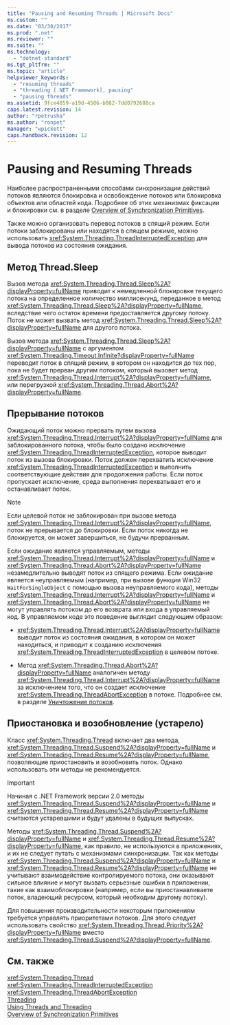 ```yaml
---
title: "Pausing and Resuming Threads | Microsoft Docs"
ms.custom: ""
ms.date: "03/30/2017"
ms.prod: ".net"
ms.reviewer: ""
ms.suite: ""
ms.technology: 
  - "dotnet-standard"
ms.tgt_pltfrm: ""
ms.topic: "article"
helpviewer_keywords: 
  - "resuming threads"
  - "threading [.NET Framework], pausing"
  - "pausing threads"
ms.assetid: 9fce4859-a19d-4506-b082-7dd0792688ca
caps.latest.revision: 14
author: "rpetrusha"
ms.author: "ronpet"
manager: "wpickett"
caps.handback.revision: 12
---
```

# Pausing and Resuming Threads
Наиболее распространенными способами синхронизации действий потоков являются блокировка и освобождение потоков или блокировка объектов или областей кода.  Подробнее об этих механизмах фиксации и блокировки см. в разделе [Overview of Synchronization Primitives](../../../docs/standard/threading/overview-of-synchronization-primitives.md).  
  
 Также можно организовать перевод потоков в спящий режим.  Если потоки заблокированы или находятся в спящем режиме, можно использовать <xref:System.Threading.ThreadInterruptedException> для вывода потоков из состояния ожидания.  
  
## Метод Thread.Sleep  
 Вызов метода <xref:System.Threading.Thread.Sleep%2A?displayProperty=fullName> приводит к немедленной блокировке текущего потока на определенное количество миллисекунд, переданное в метод <xref:System.Threading.Thread.Sleep%2A?displayProperty=fullName>, вследствие чего остаток времени предоставляется другому потоку.  Поток не может вызвать метод <xref:System.Threading.Thread.Sleep%2A?displayProperty=fullName> для другого потока.  
  
 Вызов метода <xref:System.Threading.Thread.Sleep%2A?displayProperty=fullName> с аргументом <xref:System.Threading.Timeout.Infinite?displayProperty=fullName> переводит поток в спящий режим, в котором он находится до тех пор, пока не будет прерван другим потоком, который вызовет метод <xref:System.Threading.Thread.Interrupt%2A?displayProperty=fullName>, или перегрузкой <xref:System.Threading.Thread.Abort%2A?displayProperty=fullName>.  
  
## Прерывание потоков  
 Ожидающий поток можно прервать путем вызова <xref:System.Threading.Thread.Interrupt%2A?displayProperty=fullName> для заблокированного потока, чтобы было создано исключение <xref:System.Threading.ThreadInterruptedException>, которое выводит поток из вызова блокировки.  Поток должен перехватить исключение <xref:System.Threading.ThreadInterruptedException> и выполнить соответствующие действия для продолжения работы.  Если поток пропускает исключение, среда выполнения перехватывает его и останавливает поток.  
  
> [!NOTE]
>  Если целевой поток не заблокирован при вызове метода <xref:System.Threading.Thread.Interrupt%2A?displayProperty=fullName>, поток не прерывается до блокировки.  Если поток никогда не блокируется, он может завершиться, не будучи прерванным.  
  
 Если ожидание является управляемым, методы <xref:System.Threading.Thread.Interrupt%2A?displayProperty=fullName> и <xref:System.Threading.Thread.Abort%2A?displayProperty=fullName> незамедлительно выводят поток из спящего режима.  Если ожидание является неуправляемым \(например, при вызове функции Win32 `WaitForSingleObject` с помощью вызова неуправляемого кода\), методы <xref:System.Threading.Thread.Interrupt%2A?displayProperty=fullName> и <xref:System.Threading.Thread.Abort%2A?displayProperty=fullName> не могут управлять потоком до его возврата или входа в управляемый код.  В управляемом коде это поведение выглядит следующим образом:  
  
-   <xref:System.Threading.Thread.Interrupt%2A?displayProperty=fullName> выводит поток из состояния ожидания, в котором он может находиться, и приводит к созданию исключения <xref:System.Threading.ThreadInterruptedException> в целевом потоке.  
  
-   Метод <xref:System.Threading.Thread.Abort%2A?displayProperty=fullName> аналогичен методу <xref:System.Threading.Thread.Interrupt%2A?displayProperty=fullName> за исключением того, что он создает исключение <xref:System.Threading.ThreadAbortException> в потоке.  Подробнее см. в разделе [Уничтожение потоков](../../../docs/standard/threading/destroying-threads.md).  
  
## Приостановка и возобновление \(устарело\)  
 Класс <xref:System.Threading.Thread> включает два метода, <xref:System.Threading.Thread.Suspend%2A?displayProperty=fullName> и <xref:System.Threading.Thread.Resume%2A?displayProperty=fullName>, позволяющие приостановить и возобновить поток.  Однако использовать эти методы не рекомендуется.  
  
> [!IMPORTANT]
>  Начиная с .NET Framework версии 2.0 методы <xref:System.Threading.Thread.Suspend%2A?displayProperty=fullName> и <xref:System.Threading.Thread.Resume%2A?displayProperty=fullName> считаются устаревшими и будут удалены в будущих выпусках.  
>   
>  Методы <xref:System.Threading.Thread.Suspend%2A?displayProperty=fullName> и <xref:System.Threading.Thread.Resume%2A?displayProperty=fullName>, как правило, не используются в приложениях, и их не следует путать с механизмами синхронизации.  Так как методы <xref:System.Threading.Thread.Suspend%2A?displayProperty=fullName> и <xref:System.Threading.Thread.Resume%2A?displayProperty=fullName> не учитывают взаимодействие контролируемого потока, они оказывают сильное влияние и могут вызвать серьезные ошибки в приложении, такие как взаимоблокировки \(например, если вы приостанавливаете поток, владеющий ресурсом, который необходим другому потоку\).  
  
 Для повышения производительности некоторым приложениям требуется управлять приоритетами потоков.  Для этого следует использовать свойство <xref:System.Threading.Thread.Priority%2A?displayProperty=fullName> вместо <xref:System.Threading.Thread.Suspend%2A?displayProperty=fullName>.  
  
## См. также  
 <xref:System.Threading.Thread>   
 <xref:System.Threading.ThreadInterruptedException>   
 <xref:System.Threading.ThreadAbortException>   
 [Threading](../../../docs/standard/threading/index.md)   
 [Using Threads and Threading](../../../docs/standard/threading/using-threads-and-threading.md)   
 [Overview of Synchronization Primitives](../../../docs/standard/threading/overview-of-synchronization-primitives.md)